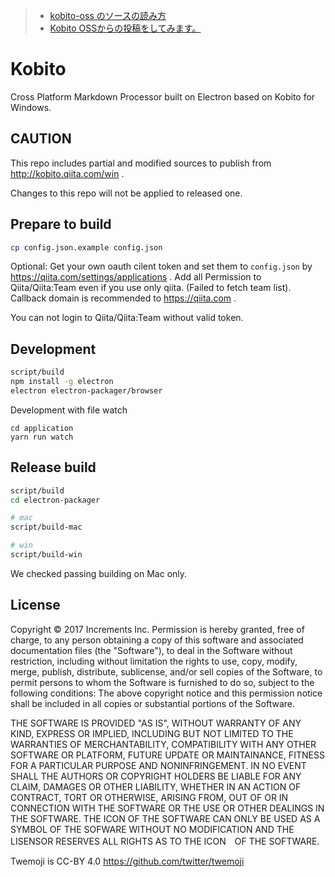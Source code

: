 > - [kobito-oss のソースの読み方](https://qiita.com/mizchi/items/8b676d598325cedaa3f2)
> - [Kobito OSSからの投稿をしてみます。](https://qiita.com/akiko-pusu/items/acba02e0bff6bff9e31f)

# Kobito

Cross Platform Markdown Processor built on Electron based on Kobito for Windows.

## CAUTION

This repo includes partial and modified sources to publish from http://kobito.qiita.com/win .

Changes to this repo will not be applied to released one.

## Prepare to build

```sh
cp config.json.example config.json
```

Optional: Get your own oauth cilent token and set them to `config.json` by https://qiita.com/settings/applications . Add all Permission to Qiita/Qiita:Team even if you use only qiita. (Failed to fetch team list). Callback domain is recommended to https://qiita.com .

You can not login to Qiita/Qiita:Team without valid token.

## Development

```sh
script/build
npm install -g electron
electron electron-packager/browser
```

Development with file watch
```
cd application
yarn run watch
```

## Release build

```sh
script/build
cd electron-packager

# mac
script/build-mac

# win
script/build-win
```

We checked passing building on Mac only.

## License

Copyright © 2017 Increments Inc.
Permission is hereby granted, free of charge, to any person obtaining a copy of this software and associated documentation files (the "Software"), to deal in the Software without restriction, including without limitation the rights to use, copy, modify, merge, publish, distribute, sublicense, and/or sell copies of the Software, to permit persons to whom the Software is furnished to do so, subject to the following conditions:
The above copyright notice and this permission notice shall be included in all copies or substantial portions of the Software.

THE SOFTWARE IS PROVIDED "AS IS", WITHOUT WARRANTY OF ANY KIND, EXPRESS OR IMPLIED, INCLUDING BUT NOT LIMITED TO THE WARRANTIES OF MERCHANTABILITY, COMPATIBILITY WITH ANY OTHER SOFTWARE OR PLATFORM, FUTURE UPDATE OR MAINTAINANCE, FITNESS FOR A PARTICULAR PURPOSE AND NONINFRINGEMENT. IN NO EVENT SHALL THE AUTHORS OR COPYRIGHT HOLDERS BE LIABLE FOR ANY CLAIM, DAMAGES OR OTHER LIABILITY, WHETHER IN AN ACTION OF CONTRACT, TORT OR OTHERWISE, ARISING FROM, OUT OF OR IN CONNECTION WITH THE SOFTWARE OR THE USE OR OTHER DEALINGS IN THE SOFTWARE.
THE ICON OF THE SOFTWARE CAN ONLY BE USED AS A SYMBOL OF THE SOFWARE WITHOUT NO MODIFICATION AND THE LISENSOR RESERVES ALL RIGHTS AS TO THE ICON　OF THE SOFTWARE.

Twemoji is CC-BY 4.0 https://github.com/twitter/twemoji
